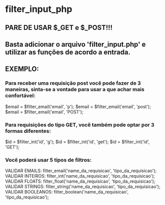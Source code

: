 # filter_input_php

## PARE DE USAR $_GET e $_POST!!!

## Basta adicionar o arquivo 'filter_input.php' e utilizar as funções de acordo a entrada.

## EXEMPLO:

### Para receber uma requisição post você pode fazer de 3 maneiras, sinta-se a vontade para usar a que achar mais confortável:
$email = $filter_email('email', 'p');
$email = $filter_email('email', 'post');
$email = $filter_email('email', 'POST');

### Para requisições do tipo GET, você também pode optar por 3 formas diferentes:
$id = $filter_int('id', 'g');
$id = $filter_int('id', 'get');
$id = $filter_int('id', 'GET');

### Você poderá usar 5 tipos de filtros:
VALIDAR EMAILS:     filter_email('name_da_requisicao', 'tipo_da_requisicao');
VALIDAR INTEIROS:   filter_int('name_da_requisicao', 'tipo_da_requisicao');
VALIDAR FLOATS:     filter_float('name_da_requisicao', 'tipo_da_requisicao');
VALIDAR STRINGS:    filter_string('name_da_requisicao', 'tipo_da_requisicao');
VALIDAR BOOLEANOS:  filter_boolean('name_da_requisicao', 'tipo_da_requisicao');
